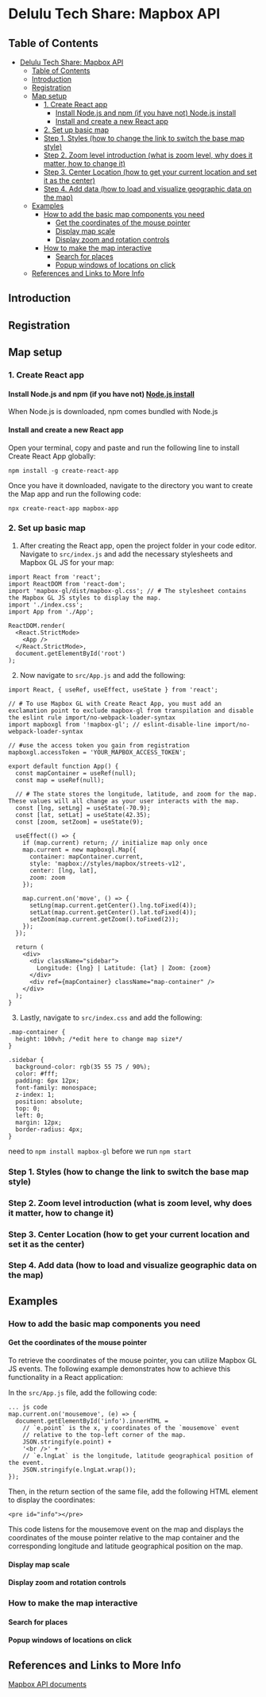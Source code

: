 # Delulu Tech Share: Mapbox API

## Table of Contents
- [Delulu Tech Share: Mapbox API](#delulu-tech-share-mapbox-api)
  - [Table of Contents](#table-of-contents)
  - [Introduction](#introduction)
  - [Registration](#registration)
  - [Map setup](#map-setup)
    - [1. Create React app](#1-create-react-app)
      - [Install Node.js and npm (if you have not)  Node.js install](#install-nodejs-and-npm-if-you-have-not--nodejs-install)
      - [Install and create a new React app](#install-and-create-a-new-react-app)
    - [2. Set up basic map](#2-set-up-basic-map)
    - [Step 1. Styles (how to change the link to switch the base map style)](#step-1-styles-how-to-change-the-link-to-switch-the-base-map-style)
    - [Step 2. Zoom level introduction (what is zoom level, why does it matter, how to change it)](#step-2-zoom-level-introduction-what-is-zoom-level-why-does-it-matter-how-to-change-it)
    - [Step 3. Center Location (how to get your current location and set it as the center)](#step-3-center-location-how-to-get-your-current-location-and-set-it-as-the-center)
    - [Step 4. Add data (how to load and visualize geographic data on the map)](#step-4-add-data-how-to-load-and-visualize-geographic-data-on-the-map)
  - [Examples](#examples)
    - [How to add the basic map components you need](#how-to-add-the-basic-map-components-you-need)
      - [Get the coordinates of the mouse pointer](#get-the-coordinates-of-the-mouse-pointer)
      - [Display map scale](#display-map-scale)
      - [Display zoom and rotation controls](#display-zoom-and-rotation-controls)
    - [How to make the map interactive](#how-to-make-the-map-interactive)
      - [Search for places](#search-for-places)
      - [Popup windows of locations on click](#popup-windows-of-locations-on-click)
  - [References and Links to More Info](#references-and-links-to-more-info)



## Introduction



## Registration


## Map setup 
### 1. Create React app
#### Install Node.js and npm (if you have not)  [Node.js install](https://nodejs.org/en)  
When Node.js is downloaded, npm comes bundled with Node.js

#### Install and create a new React app
Open your terminal, copy and paste and run the following line to install Create React App globally:

 ```shell
npm install -g create-react-app
 ```

Once you have it downloaded, navigate to the directory you want to create the Map app and run the following code:

```shell
npx create-react-app mapbox-app
```

### 2. Set up basic map
1. After creating the React app, open the project folder in your code editor. Navigate to `src/index.js` and add the necessary stylesheets and Mapbox GL JS for your map:

```shell
import React from 'react';
import ReactDOM from 'react-dom';
import 'mapbox-gl/dist/mapbox-gl.css'; // # The stylesheet contains the Mapbox GL JS styles to display the map.
import './index.css';
import App from './App';

ReactDOM.render(
  <React.StrictMode>
    <App />
  </React.StrictMode>,
  document.getElementById('root')
);
```

2. Now navigate to `src/App.js` and add the following:

``` shell
import React, { useRef, useEffect, useState } from 'react';

// # To use Mapbox GL with Create React App, you must add an exclamation point to exclude mapbox-gl from transpilation and disable the eslint rule import/no-webpack-loader-syntax
import mapboxgl from '!mapbox-gl'; // eslint-disable-line import/no-webpack-loader-syntax

// #use the access token you gain from registration
mapboxgl.accessToken = 'YOUR_MAPBOX_ACCESS_TOKEN';

export default function App() {
  const mapContainer = useRef(null);
  const map = useRef(null);

  // # The state stores the longitude, latitude, and zoom for the map. These values will all change as your user interacts with the map.
  const [lng, setLng] = useState(-70.9);
  const [lat, setLat] = useState(42.35);
  const [zoom, setZoom] = useState(9);

  useEffect(() => {
    if (map.current) return; // initialize map only once
    map.current = new mapboxgl.Map({
      container: mapContainer.current,
      style: 'mapbox://styles/mapbox/streets-v12',
      center: [lng, lat],
      zoom: zoom
    });

    map.current.on('move', () => {
      setLng(map.current.getCenter().lng.toFixed(4));
      setLat(map.current.getCenter().lat.toFixed(4));
      setZoom(map.current.getZoom().toFixed(2));
    });
  });

  return (
    <div>
      <div className="sidebar">
        Longitude: {lng} | Latitude: {lat} | Zoom: {zoom}
      </div>
      <div ref={mapContainer} className="map-container" />
    </div>
  );
}
```


3. Lastly, navigate to `src/index.css` and add the following:
   
```shell
.map-container {
  height: 100vh; /*edit here to change map size*/
}

.sidebar {
  background-color: rgb(35 55 75 / 90%);
  color: #fff;
  padding: 6px 12px;
  font-family: monospace;
  z-index: 1;
  position: absolute;
  top: 0;
  left: 0;
  margin: 12px;
  border-radius: 4px;
}
```

need to `npm install mapbox-gl` before we run `npm start`


### Step 1. Styles (how to change the link to switch the base map style)
### Step 2. Zoom level introduction (what is zoom level, why does it matter, how to change it)
### Step 3. Center Location (how to get your current location and set it as the center)
### Step 4. Add data (how to load and visualize geographic data on the map) 

## Examples

### How to add the basic map components you need

#### Get the coordinates of the mouse pointer 
To retrieve the coordinates of the mouse pointer, you can utilize Mapbox GL JS events. The following example demonstrates how to achieve this functionality in a React application:

In the `src/App.js` file, add the following code:

```
... js code
map.current.on('mousemove', (e) => {
  document.getElementById('info').innerHTML =
    // `e.point` is the x, y coordinates of the `mousemove` event
    // relative to the top-left corner of the map.
    JSON.stringify(e.point) +
    '<br />' +
    // `e.lngLat` is the longitude, latitude geographical position of the event.
    JSON.stringify(e.lngLat.wrap());
});
```

Then, in the return section of the same file, add the following HTML element to display the coordinates:

```
<pre id="info"></pre> 
```

This code listens for the mousemove event on the map and displays the coordinates of the mouse pointer relative to the map container and the corresponding longitude and latitude geographical position on the map.

#### Display map scale
#### Display zoom and rotation controls 

### How to make the map interactive

#### Search for places 
#### Popup windows of locations on click 


## References and Links to More Info
[Mapbox API documents](https://docs.mapbox.com/)  

